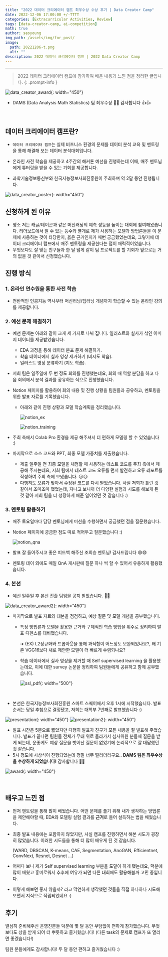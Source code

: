 ```yaml
---
title: "2022 데이터 크리에이터 캠프 최우수상 수상 후기 | Data Creator Camp"
date: 2022-12-06 17:00:00 +/-TTTT
categories: [Extracurricular Activities, Review]
tags: [data-creator-camp, ai-competition]
math: true
author: seoyoung
img_path: /assets/img/for_post/
image:
  path: 20221206-t.png
  alt: ""
description: 2022 데이터 크리에이터 캠프 | 2022 Data Creator Camp
---
```




------------------------

> 2022 데이터 크리에이터 캠프에 참가하여 배운 내용과 느낀 점을 정리한 글입니다.
{: .prompt-info }


![data_creator_award](20221206-2.png){: width="450"}

- DAMS (Data Analysis Math Statistics) 팀 최우수상 🎉🎉 감사합니다 👍👍



&nbsp;
&nbsp;
&nbsp;

## **데이터 크리에이터 캠프란?**

- `데이터 크리에이터 캠프`는 실제 비즈니스 환경의 문제를 데이터 분석 교육 및 멘토링을 통해 해결해 보는 데이터 분석대회입니다.
- 온라인 사전 학습을 제공하고 4주간의 해커톤 예선을 진행하는데 이때, 매주 멘토님에게 튜터링을 받을 수 있는 기회를 제공합니다.

- 과학기술정보통신부와 한국지능정보사회진흥원이 주최하며 약 2달 동안 진행됩니다.



![data_creator_poster](20221206-1.png){: width="450"}



## **신청하게 된 이유**

- 평소 저는 캐글/데이콘과 같은 머신러닝의 예측 성능을 높이는 대회에 참여해왔습니다. 리더보드에서 알 수 있는 등수와 별개로 제가 사용하는 모델과 방법론들을 이 문제에 사용하는 것이 타당한지, 옳은 근거인지가 매번 궁금했었는데요, 그렇기에 데이터 크리에이터 캠프에서 매주 멘토링을 제공한다는 점이 매력적이었습니다.
- 무엇보다도 잘 맞는 친구들과 한 달 넘게 같이 팀 프로젝트를 할 기회가 앞으로는 거의 없을 것 같아서 신청했습니다.



## **진행 방식**

### 1. 온라인 연수원을 통한 사전 학습

- 전반적인 인공지능 역사부터 머신러닝/딥러닝 개념까지 학습할 수 있는 온라인 강의를 제공합니다.



### 2. 예선 문제 해결하기

- 예선 문제는 아래와 같이 크게 세 가지로 나눠 집니다. 일러스트와 실사가 섞인 이미지 데이터를 제공받았습니다.
  - EDA 과정을 통해 데이터 분포 문제 해결하기.
  - 학습 데이터에서 실사 영상 제거하기 (비지도 학습).
  - 일러스트 영상 분류하기 (지도 학습).

- 저희 팀은 일주일에 두 번 정도 회의를 진행했는데요, 회의 때 역할 분담을 하고 다음 회의에서 분석 결과를 공유하는 식으로 진행했습니다.

- Notion 페이지를 활용하여 회의 내용 및 진행 상황을 팀원들과 공유하고, 멘토링을 위한 발표 자료를 기록했습니다.

  - 아래와 같이 진행 상황과 모델 학습계획을 정리했습니다.

    ![notion_ex](20221206-3.png)

    ![notion_training](20221206-5.png)

- 주최 측에서 Colab Pro 환경을 제공 해주셔서 더 편하게 모델링 할 수 있었습니다 :)

- 마지막으로 소스 코드와 PPT, 최종 모델 가중치를 제출했습니다.
  - 제출 일주일 전 최종 모델을 채점할 때 사용하는 테스트 코드를 주최 측에서 제공해 주시는데요, 저희 팀에서 테스트 코드 오류를 먼저 발견하고 오류 레포트를 작성하여 주최 측에 보냈습니다. :cry::cry:
  - 다행히도 오류가 맞아서 수정된 코드를 다시 받았습니다. 사실 저희가 틀린 것 같아서 조마조마 했었는데, 지나고 보니까 더 다양한 실험과 시도를 해보게 된 것 같아 저희 팀을 더 성장하게 해준 일이었던 것 같습니다 :)



### 3. 멘토링 활용하기

- 매주 토요일마다 담당 멘토님에게 미션을 수행하면서 궁금했던 점을 질문했습니다. 

- Notion 페이지에 궁금한 점도 따로 적어두고 질문했습니다 :)

  ![notion_qna](20221206-4.png)

- 발표 잘 들어주시고 좋은 피드백 해주신 조희승 멘토님! 감사드립니다 :smile::smile:

+ 멘토링 데이 외에도 매일 QnA 게시판에 질문 하나 씩 할 수 있어서 유용하게 활용했습니다. 



### 4. 본선

- 예선 일주일 후 본선 진출 팀임을 공지 받았습니다. 🎉🎉

![data_creator_award2](20221206-6.png){: width="450"}

- 마지막으로 발표 자료와 대본을 점검하고, 예상 질문 및 모델 개념을 공부했습니다. 

  - 특정 방법론과 모델을 활용한 근거와 구체적인 학습 방법을 위주로 정리하여 발표 디펜스를 대비했습니다.

    ➔ (EX) L2정규화와 드롭아웃을 통해 과적합이 어느정도 보완되었나요?, 왜 기존 VGG16보다 새로 제안한 모델이 더 빠르게 수렴되나요?

  - 학습 데이터에서 실사 영상을 제거할 때 Self supervised learning 을 활용했는데요, 이에 대한 survey 논문을 정리하여 팀원들에게 공유하고 함께 공부했습니다.

    ![ssl_pdf](20221206-7.png){: width="500"}


&nbsp;
&nbsp;
&nbsp;

- 본선은 한국지능정보사회진흥원 스마트 스퀘어에서 오후 1시에 시작했습니다. 발표 순서는 당일 추첨으로 결정됐고, 저희는 대학부 7번째로 발표했습니다 :)

![presentation](20221206-8.jpg){: width="450"} ![presentation2](20221206-9.jpg){: width="450"}



- 발표 시간은 5분으로 짧았지만 다행히 발표자 친구가 모든 내용을 잘 발표해 주었습니다. 발표가 끝나면 팀원들 전체가 무대 위로 올라가서 심사위원 분들께 질문을 받게 되는데, 운좋게도 예상 질문을 벗어난 질문이 없었기에 논리적으로 잘 대답했던 것 같습니다.
- 5시 정도에 시상식이 진행되었는데 정말 너무 떨리더라구요.. **DAMS 팀은 최우수상을 수상하게 되었습니다!** 감사합니다 🥳🥳

![award](20221206-10.jpg){: width="450"}


&nbsp;
&nbsp;
&nbsp;

## **배우고 느낀 점**

- 먼저 멘토링을 통해 많이 배웠습니다. 어떤 문제를 풀기 위해 내가 생각하는 방법론을 제안해야할 때, EDA와 모델링 실험 결과를 **근거**로 들어 설득하는 법을 배웠습니다. 

- 최종 발표 내용에는 포함하지 않았지만, 사실 캠프를 진행하면서 해본 시도가 굉장히 많았습니다. 이러한 시도들을 통해 더 많이 배우게 된 것 같습니다.

  (WARD, DBSCAN, K-means, CAE, Segmentation, AnoGAN, Efficientnet, ConvNext, Resnet, Desnet ...)

- 어쩌다 보니 제가 Self supervised learning 부분을 도맡아 하게 됐는데요, 덕분에 많이 배웠고 흥미로워서 추후에 여유가 되면 다른 대회에도 활용해볼까 고민 중입니다.

- 이렇게 해보면 좋지 않을까? 라고 막연하게 생각했던 것들을 직접 하나하나 시도해 보면서 지식으로 적립되었네요 :)



## **후기**

열심히 준비해주신 운영진분들 덕분에 몇 달 동안 부담없이 편하게 참가했습니다. 무엇보다도 상을 받게 되어 더 뿌듯하고 즐거웠습니다! (다른 task의 문제로 캠프가 또 열리면 좋겠습니다!)

팀원 분들에게도 감사합니다! 두 달 동안 편하고 즐거웠습니다 :)
